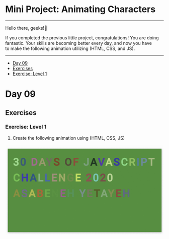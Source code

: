 # Mini Project: Animating Characters

<hr>

Hello there, geeks!👋

If you completed the previous little project, congratulations! You are doing fantastic. Your skills are becoming better every day, and now you have to make the following animation utilizing (HTML, CSS, and JS).

<hr>

- [Day 09](#day-09)
- [Exercises](#exercises)
- [Exercise: Level 1](#exercise-level-1)


# Day 09

## Exercises

### Exercise: Level 1

1. Create the following animation using (HTML, CSS, JS)

![Slider](./image/dom_min_project_30DaysOfJavaScript_color_changing_day_9.1.gif)
